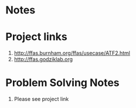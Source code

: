 # Notes
# Project links
1. http://ffas.burnham.org/ffas/usecase/ATF2.html
1. http://ffas.godziklab.org
# Problem Solving Notes
1. Please see project link

